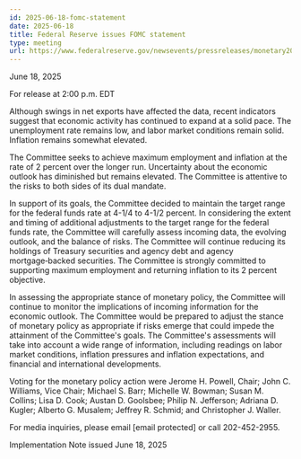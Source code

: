 ```yaml
---
id: 2025-06-18-fomc-statement
date: 2025-06-18
title: Federal Reserve issues FOMC statement
type: meeting
url: https://www.federalreserve.gov/newsevents/pressreleases/monetary20250618a.htm
---
```


June 18, 2025

For release at 2:00 p.m. EDT

Although swings in net exports have affected the data, recent indicators suggest that economic activity has continued to expand at a solid pace. The unemployment rate remains low, and labor market conditions remain solid. Inflation remains somewhat elevated.

The Committee seeks to achieve maximum employment and inflation at the rate of 2 percent over the longer run. Uncertainty about the economic outlook has diminished but remains elevated. The Committee is attentive to the risks to both sides of its dual mandate.

In support of its goals, the Committee decided to maintain the target range for the federal funds rate at 4-1/4 to 4-1/2 percent. In considering the extent and timing of additional adjustments to the target range for the federal funds rate, the Committee will carefully assess incoming data, the evolving outlook, and the balance of risks. The Committee will continue reducing its holdings of Treasury securities and agency debt and agency mortgage‑backed securities. The Committee is strongly committed to supporting maximum employment and returning inflation to its 2 percent objective.

In assessing the appropriate stance of monetary policy, the Committee will continue to monitor the implications of incoming information for the economic outlook. The Committee would be prepared to adjust the stance of monetary policy as appropriate if risks emerge that could impede the attainment of the Committee's goals. The Committee's assessments will take into account a wide range of information, including readings on labor market conditions, inflation pressures and inflation expectations, and financial and international developments.

Voting for the monetary policy action were Jerome H. Powell, Chair; John C. Williams, Vice Chair; Michael S. Barr; Michelle W. Bowman; Susan M. Collins; Lisa D. Cook; Austan D. Goolsbee; Philip N. Jefferson; Adriana D. Kugler; Alberto G. Musalem; Jeffrey R. Schmid; and Christopher J. Waller.

For media inquiries, please email [email protected] or call 202-452-2955.

Implementation Note issued June 18, 2025